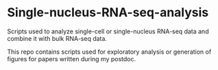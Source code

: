# Single-nucleus-RNA-seq-analysis
Scripts used to analyze single-cell or single-nucleus RNA-seq data and combine it with bulk RNA-seq data.

This repo contains scripts used for exploratory analysis or generation of figures for papers written during my postdoc.
